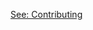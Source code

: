 [See: Contributing](../../../open-education-api.github.io/blob/main/community/contributing.md ":include")
